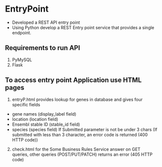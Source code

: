 # EntryPoint
- Developed a REST API entry point
- Using Python develop a REST Entry point service that provides a single endpoint.
## Requirements to run API
1. PyMySQL
2. Flask
## To access entry point Application use HTML pages 
1. entryP.html provides lookup for genes in database and gives four specific fields
- gene names (display_label field)
- location (location field)
- Ensembl stable ID (stable_id field)
- species (species field)
If Submitted parameter is not be under 3 chars (If submitted with less than 3 character, an
error code is returned (400 HTTP code))

2. check.html for the Some Business Rules
Service answer on GET queries, other queries (POST/PUT/PATCH) returns an error (405 HTTP code)
